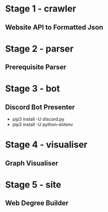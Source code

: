 # Stage 1 - crawler

## Website API to Formatted Json

# Stage 2 - parser

## Prerequisite Parser

# Stage 3 - bot

## Discord Bot Presenter

* pip3 install -U discord.py
* pip3 install -U python-dotenv

# Stage 4 - visualiser

## Graph Visualiser

# Stage 5 - site

## Web Degree Builder